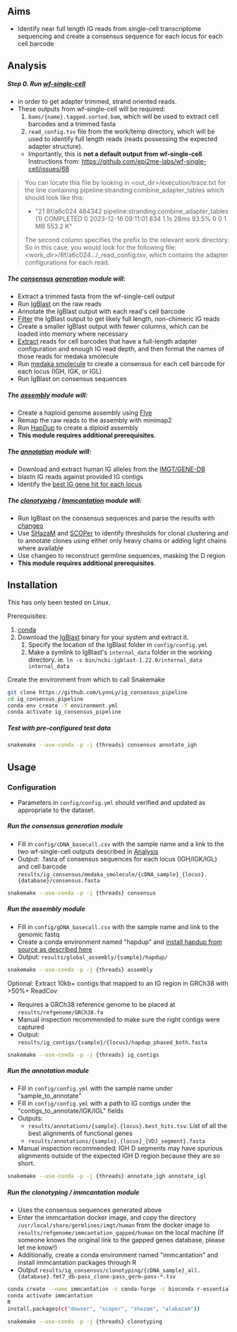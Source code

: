## Aims
- Identify near full length IG reads from single-cell transcriptome sequencing and create a consensus sequence for each locus for each cell barcode

## Analysis
##### Step 0. Run [wf-single-cell](https://github.com/epi2me-labs/wf-single-cell)
  - in order to get adapter trimmed, strand oriented reads.
  - These outputs from wf-single-cell will be required:
    1. `bams/{name}.tagged.sorted.bam`, which will be used to extract cell barcodes and a trimmed fasta
    2. `read_config.tsv` file from the work/temp directory, which will be used to identify full length reads (reads possessing the expected adapter structure).
      - Importantly, this is **not a default output from wf-single-cell**. Instructions from: https://github.com/epi2me-labs/wf-single-cell/issues/68
> You can locate this file by looking in <out_dir>/execution/trace.txt for the line containing pipeline:stranding:combine_adapter_tables which should look like this:
> - "21	8f/a6c024	484342	pipeline:stranding:combine_adapter_tables (1)	COMPLETED	0	2023-12-16 09:11:01.834	1.1s	28ms	93.5%	0	0	1 MB	553.2 K"
>
> The second column specifies the prefix to the relevant work directory. So in this case, you would look for the following file:  <work_dir>/8f/a6c024.../<alias>_read_config.tsv, which contains the adapter configurations for each read.


##### The [consensus generation](rules/consensus_generation.smk) module will:
   - Extract a trimmed fasta from the wf-single-cell output
   - Run [IgBlast](https://ncbi.github.io/igblast/) on the raw reads
   - Annotate the IgBlast output with each read's cell barcode
   - [Filter](scripts/filter_igblast_results.R) the IgBlast output to get likely full length, non-chimeric IG reads
   - Create a smaller IgBlast output with fewer columns, which can be loaded into memory where necessary
   - [Extract](scripts/filter_and_prep_for_smolecule.R) reads for cell barcodes that have a full-length adapter configuration and enough IG read depth, and then format the names of those reads for medaka smolecule
   - Run [medaka smolecule](https://github.com/nanoporetech/medaka/blob/master/medaka/smolecule.py) to create a consensus for each cell barcode for each locus (IGH, IGK, or IGL)
   - Run IgBlast on consensus sequences


##### The [assembly](rules/whole_genome_assembly.smk) module will:
   - Create a haploid genome assembly using [Flye](https://github.com/fenderglass/Flye)
   - Remap the raw reads to the assembly with minimap2
   - Run [HapDup](https://github.com/KolmogorovLab/hapdup) to create a diploid assembly
   - **This module requires additional prerequisites**.

##### The [annotation](rules/annotation.smk) module will:
   - Download and extract human IG alleles from the [IMGT/GENE-DB](https://www.imgt.org/download/GENE-DB/)
   - blastn IG reads against provided IG contigs
   - Identify the [best IG gene hit for each locus](scripts/get_best_ig_hits.R)


##### The [clonotyping](rules/immcantation.smk) / [Immcantation](https://immcantation.readthedocs.io/en/stable/getting_started/10x_tutorial.html) module will:
   - Run IgBlast on the consensus sequences and parse the results with [changeo](https://changeo.readthedocs.io/en/stable/)
   - Use [SHazaM](https://shazam.readthedocs.io/en/stable/) and [SCOPer](https://scoper.readthedocs.io/en/stable/) to identify thresholds for clonal clustering and to annotate clones using either only heavy chains or adding light chains where available
   - Use changeo to reconstruct germline sequences, masking the D region
   - **This module requires additional prerequisites**.


## Installation
This has only been tested on Linux.

Prerequisites:
1. [conda](https://conda.io/projects/conda/en/latest/user-guide/install/index.html)
2. Download the [IgBlast](https://ncbi.github.io/igblast/cook/How-to-set-up.html) binary for your system and extract it.
   1. Specify the location of the IgBlast folder in `config/config.yml`
   2. Make a symlink to IgBlast's `internal_data` folder in the working directory. ie. `ln -s bin/ncbi-igblast-1.22.0/internal_data internal_data`


Create the environment from which to call Snakemake
```bash
git clone https://github.com/LynnLy/ig_consensus_pipeline
cd ig_consensus_pipeline
conda env create -f environment.yml
conda activate ig_consensus_pipeline
```


##### Test with pre-configured test data
```bash
snakemake --use-conda -p -j {threads} consensus annotate_igh
```


## Usage
### Configuration
- Parameters in `config/config.yml` should verified and updated as appropriate to the dataset.


##### Run the consensus generation module
- Fill in `config/cDNA_basecall.csv` with the sample name and a link to the two wf-single-cell outputs described in [Analysis](#step-0-run-wf-single-cellhttpsgithubcomepi2me-labswf-single-cell)
- Output: .fasta of consensus sequences for each locus (IGH/IGK/IGL) and cell barcode `results/ig_consensus/medaka_smolecule/{cDNA_sample}_{locus}.{database}/consensus.fasta`
```bash
snakemake --use-conda -p -j {threads} consensus
```


##### Run the assembly module
- Fill in `config/gDNA_basecall.csv` with the sample name and link to the genomic fastq
- Create a conda environment named "hapdup" and [install hapdup from source as described here](https://github.com/KolmogorovLab/hapdup?tab=readme-ov-file#source-installation)
- Output: `results/global_assembly/{sample}/hapdup/`
```bash
snakemake --use-conda -p -j {threads} assembly
```

Optional: Extract 10kb+ contigs that mapped to an IG region in GRCh38 with >50%+ ReadCov
- Requires a GRCh38 reference genome to be placed at `results/refgenome/GRCh38.fa`
- Manual inspection recommended to make sure the right contigs were captured
- Output: `results/ig_contigs/{sample}/{locus}/hapdup_phased_both.fasta`
```bash
snakemake --use-conda -p -j {threads} ig_contigs
```


##### Run the annotation module
- Fill in `config/config.yml` with the sample name under "sample_to_annotate"
- Fill in `config/config.yml` with a path to IG contigs under the "contigs_to_annotate/IGK/IGL" fields
- Outputs:
  - `results/annotations/{sample}.{locus}.best_hits.tsv`: List of all the best alignments of functional genes
  - `results/annotations/{sample}.{locus}_{VDJ_segment}.fasta`
- Manual inspection recommended: IGH D segments may have spurious alignments outside of the expected IGH D region because they are so short.
```bash
snakemake --use-conda -p -j {threads} annotate_igh annotate_igl
```


##### Run the clonotyping / immcantation module
- Uses the consensus sequences generated above
- Enter the immcantation docker image, and copy the directory
`/usr/local/share/germlines/imgt/human` from the docker image to
`results/refgenome/immcantation_gapped/human` on the local machine (If someone knows the original link to the gapped genes database, please let me know!)
- Additionally, create a conda environment named "immcantation" and install immcantation packages through R
- Output `results/ig_consensus/clonotyping/{cDNA_sample}_all.{database}.fmt7_db-pass_clone-pass_germ-pass-*.tsv`
```bash
conda create --name immcantation -c conda-forge -c bioconda r-essentials r-tidyverse r-data.table r-patchwork r-argparser
conda activate immcantation
R
install.packages(c("dowser", "scoper", "shazam", "alakazam"))
```

```bash
snakemake --use-conda -p -j {threads} clonotyping
```
